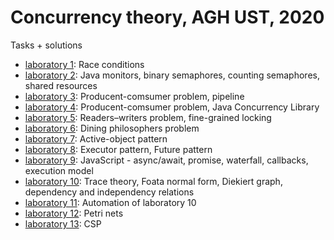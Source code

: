 # Concurrency theory, AGH UST, 2020
Tasks + solutions

* [laboratory 1](./lab1): Race conditions
* [laboratory 2](./lab2): Java monitors, binary semaphores, counting semaphores, shared resources
* [laboratory 3](./lab3): Producent-comsumer problem, pipeline
* [laboratory 4](./lab4): Producent-comsumer problem, Java Concurrency Library
* [laboratory 5](./lab5): Readers–writers problem, fine-grained locking
* [laboratory 6](./lab6): Dining philosophers problem
* [laboratory 7](./lab7): Active-object pattern
* [laboratory 8](./lab8): Executor pattern, Future pattern
* [laboratory 9](./lab9): JavaScript - async/await, promise, waterfall, callbacks, execution model
* [laboratory 10](./lab10): Trace theory, Foata normal form, Diekiert graph, dependency and independency relations
* [laboratory 11](./lab11): Automation of laboratory 10
* [laboratory 12](./lab12): Petri nets
* [laboratory 13](./lab13): CSP